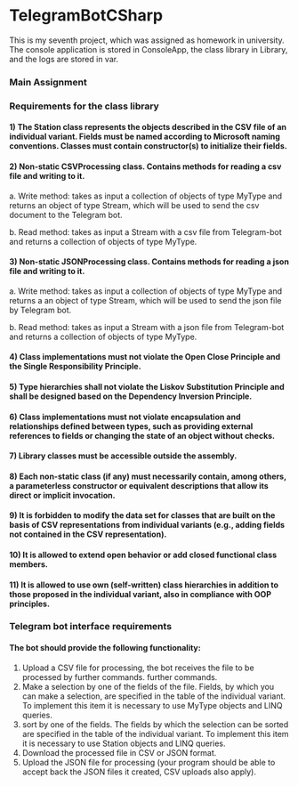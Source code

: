 # TelegramBotCSharp
This is my seventh project, which was assigned as homework in university. The console application is stored in ConsoleApp, the class library in Library, and the logs are stored in var.
### Main Assignment
### Requirements for the class library
#### 1) The Station class represents the objects described in the CSV file of an individual variant. Fields must be named according to Microsoft naming conventions. Classes must contain constructor(s) to initialize their fields.
#### 2) Non-static CSVProcessing class. Contains methods for reading a csv file and writing to it.
a. Write method: takes as input a collection of objects of type MyType and returns an object of type Stream, which will be used to send the csv document to the
Telegram bot.

b. Read method: takes as input a Stream with a csv file from Telegram-bot and returns a collection of objects of type MyType.
#### 3) Non-static JSONProcessing class. Contains methods for reading a json file and writing to it.
a. Write method: takes as input a collection of objects of type MyType and returns a
an object of type Stream, which will be used to send the json file by Telegram bot.

b. Read method: takes as input a Stream with a json file from Telegram-bot and
returns a collection of objects of type MyType.
#### 4) Class implementations must not violate the Open Close Principle and the Single Responsibility Principle.
#### 5) Type hierarchies shall not violate the Liskov Substitution Principle and shall be designed based on the Dependency Inversion Principle.
#### 6) Class implementations must not violate encapsulation and relationships defined between types, such as providing external references to fields or changing the state of an object without checks.
#### 7) Library classes must be accessible outside the assembly.
#### 8) Each non-static class (if any) must necessarily contain, among others, a parameterless constructor or equivalent descriptions that allow its direct or implicit invocation.
#### 9) It is forbidden to modify the data set for classes that are built on the basis of CSV representations from individual variants (e.g., adding fields not contained in the CSV representation).
#### 10) It is allowed to extend open behavior or add closed functional class members.
#### 11) It is allowed to use own (self-written) class hierarchies in addition to those proposed in the individual variant, also in compliance with OOP principles.
### Telegram bot interface requirements
#### The bot should provide the following functionality:
1. Upload a CSV file for processing, the bot receives the file to be processed by further commands.
further commands.
2. Make a selection by one of the fields of the file. Fields, by which you can make a selection, are specified in the table of the individual variant. To implement this item
it is necessary to use MyType objects and LINQ queries.
3. sort by one of the fields. The fields by which the selection can be sorted are specified in the table of the individual variant. To implement this item it is necessary to
use Station objects and LINQ queries.
4. Download the processed file in CSV or JSON format.
5. Upload the JSON file for processing (your program should be able to accept back the JSON files it created, CSV uploads also apply).
